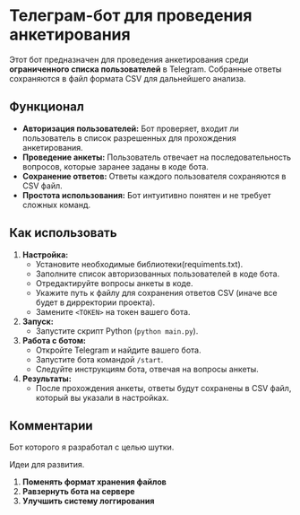 # Телеграм-бот для проведения анкетирования

Этот бот предназначен для проведения анкетирования среди **ограниченного списка пользователей** в Telegram. Собранные ответы сохраняются в файл формата CSV для дальнейшего анализа.

## Функционал

*   **Авторизация пользователей:** Бот проверяет, входит ли пользователь в список разрешенных для прохождения анкетирования.
*   **Проведение анкеты:** Пользователь отвечает на последовательность вопросов, которые заранее заданы в коде бота.
*   **Сохранение ответов:** Ответы каждого пользователя сохраняются в CSV файл.
*   **Простота использования:** Бот интуитивно понятен и не требует сложных команд.

## Как использовать

1.  **Настройка:**
    *   Установите необходимые библиотеки(requiments.txt).
    *   Заполните список авторизованных пользователей в коде бота.
    *   Отредактируйте вопросы анкеты в коде.
    *   Укажите путь к файлу для сохранения ответов CSV (иначе все будет в дирректории проекта).
    *   Замените `<TOKEN>` на токен вашего бота.
2.  **Запуск:**
    *   Запустите скрипт Python (`python main.py`).
3.  **Работа с ботом:**
    *   Откройте Telegram и найдите вашего бота.
    *   Запустите бота командой `/start`.
    *   Следуйте инструкциям бота, отвечая на вопросы анкеты.
4.  **Результаты:**
    *   После прохождения анкеты, ответы будут сохранены в CSV файл, который вы указали в настройках.

## Комментарии
Бот которого я разработал с целью шутки. 

Идеи для развития.
1. **Поменять формат хранения файлов**
2. **Равзернуть бота на сервере**
3. **Улучшить систему логгирования**
